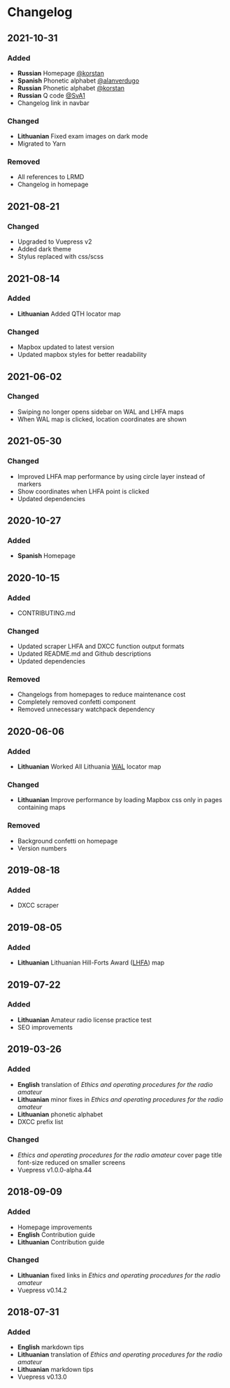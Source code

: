 # Changelog

## 2021-10-31

### Added

- **Russian** Homepage [@korstan](https://github.com/korstan)
- **Spanish** Phonetic alphabet [@alanverdugo](https://github.com/alanverdugo)
- **Russian** Phonetic alphabet [@korstan](https://github.com/korstan)
- **Russian** Q code [@SvA1](https://github.com/SvA1)
- Changelog link in navbar

### Changed

- **Lithuanian** Fixed exam images on dark mode
- Migrated to Yarn

### Removed

- All references to LRMD
- Changelog in homepage

## 2021-08-21

### Changed

- Upgraded to Vuepress v2
- Added dark theme
- Stylus replaced with css/scss

## 2021-08-14

### Added

- **Lithuanian** Added QTH locator map

### Changed

- Mapbox updated to latest version
- Updated mapbox styles for better readability

## 2021-06-02

### Changed

- Swiping no longer opens sidebar on WAL and LHFA maps
- When WAL map is clicked, location coordinates are shown

## 2021-05-30

### Changed

- Improved LHFA map performance by using circle layer instead of markers
- Show coordinates when LHFA point is clicked
- Updated dependencies

## 2020-10-27

### Added

- **Spanish** Homepage

## 2020-10-15

### Added

- CONTRIBUTING.md

### Changed

- Updated scraper LHFA and DXCC function output formats
- Updated README.md and Github descriptions
- Updated dependencies

### Removed

- Changelogs from homepages to reduce maintenance cost
- Completely removed confetti component
- Removed unnecessary watchpack dependency

## 2020-06-06

### Added

- **Lithuanian** Worked All Lithuania [WAL](http://www.qrz.lt/wal/) locator map

### Changed

- **Lithuanian** Improve performance by loading Mapbox css only in pages containing maps

### Removed

- Background confetti on homepage
- Version numbers

## 2019-08-18

### Added

- DXCC scraper

## 2019-08-05

### Added

- **Lithuanian** Lithuanian Hill-Forts Award ([LHFA](http://www.qrz.lt/lhfa/)) map

## 2019-07-22

### Added

- **Lithuanian** Amateur radio license practice test
- SEO improvements

## 2019-03-26

### Added

- **English** translation of _Ethics and operating procedures for the radio amateur_
- **Lithuanian** minor fixes in _Ethics and operating procedures for the radio amateur_
- **Lithuanian** phonetic alphabet
- DXCC prefix list

### Changed

- _Ethics and operating procedures for the radio amateur_ cover page title font-size reduced on smaller screens
- Vuepress v1.0.0-alpha.44

## 2018-09-09

### Added

- Homepage improvements
- **English** Contribution guide
- **Lithuanian** Contribution guide

### Changed

- **Lithuanian** fixed links in _Ethics and operating procedures for the radio amateur_
- Vuepress v0.14.2

## 2018-07-31

### Added

- **English** markdown tips
- **Lithuanian** translation of _Ethics and operating procedures for the radio amateur_
- **Lithuanian** markdown tips
- Vuepress v0.13.0
